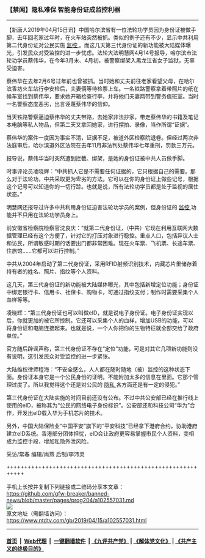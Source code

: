 ### 【禁闻】隐私难保 智能身份证成监控利器
------------------------

<div class="post_content" itemprop="articleBody">
 <p>
  【新唐人2019年04月15日讯】中国哈尔滨省有一位法轮功学员因为身份证被做手脚，去年回老家过年时，在火车站突然被抓。类似的例子还有不少，显示中共利用第二代身份证对公民实施
  <a href="https://www.ntdtv.com/gb/监控.htm">
   监控
  </a>
  。而这几天第三代身份证的新功能被大陆媒体曝光，引发民众对受监控的进一步忧虑。法轮大法明慧网4月14号报导，哈尔滨市法轮功学员蔡伟华，在今年3月末、4月初，被警察绑架入黑龙江省女子监狱，无辜受迫害。
 </p>
 <p>
  蔡伟华在去年2月6号过年前也曾被抓。当时她和丈夫前往老家看望父母，在哈尔滨香坊火车站行李安检后，夫妻俩等待检票上车。一名铁路警察拿着带照片的纸在候车室找到蔡伟华，要求她开箱检查行李，并将他们夫妻两带到警务值班室。当时一名警察态度恶劣，出言诬蔑蔡伟华的信仰。
 </p>
 <p>
  当天铁路警察逼迫蔡伟华的丈夫带路，去她家非法抄家，带走蔡伟华的书籍及笔记本电脑等私人物品，但第二天又拿回她家，进行摆拍、录像，当作所谓“证据”。
 </p>
 <p>
  蔡伟华的案件一度因为事实不清，证据不足，被道外区检察院退卷。但经过两次非法庭审后，哈尔滨道外区法院在去年11月非法判处蔡伟华七年重刑，罚款三万元。
 </p>
 <p>
  报导说，蔡伟华当时突然遭到拦截、绑架，是她的身份证被中共人员做手脚。
 </p>
 <p>
  时事评论员凌晓辉：“中共抓人它是不需要任何证据的，它只根据自己的需要。那么对于法轮功，中共采取更为卑劣的方法。它可以在你的身份证上做些记号，根据这个记号可以知道你的一切行踪。也就是说，所有法轮功学员都是处于监视的居住状态。”
 </p>
 <p>
  明慧网还报导过许多中共利用身份证迫害法轮功学员的案例，但身份证的
  <a href="https://www.ntdtv.com/gb/监控.htm">
   监控
  </a>
  功能并不只用在法轮功学员身上。
 </p>
 <p>
  前安徽省检察院检察官沈良庆：“就第二代身份证，（中共）它现在利用互联网大数据管理已经有这个方便了，针对它的打压对象进行稳控。重点人口，包括异议人士和访民，所谓敏感时期的话要出门都非常困难。现在火车票、飞机票、长途车票、住旅馆……它都可以进行控制。”
 </p>
 <p>
  中共从2004年启动了第二代身份证，采用RFID射频识别技术，内藏芯片里储存着持有者的姓名、照片、指纹等个人资料。
 </p>
 <p>
  这几天，第三代身份证的新功能被大陆媒体曝光，其中包括新增定位功能；身份证中绑定银行卡、信用卡、社保卡、购物卡，可通过指纹支付；制作时需要采集个人血样等等。
 </p>
 <p>
  凌晓辉：“第三代身份证也可以叫做eID，就是说电子身份证。电子身份证实现以后，你就更加的被它所控制。它还可以采集个人的血样，增加USB的功能，可以将身份证和电脑连接起来。也就是说，一个人你把你的生物特征就全部交给了政府单位。”
 </p>
 <p>
  官方随后辟谣声称，第三代身份证不存在“定位”功能，可是对其它几项新功能则没有说明，这引发民众对受监控的进一步紧张。
 </p>
 <p>
  大陆维权律师程海：“不安全感么，人人都在随时随地（被）监控的这种状态下面。身份证本身它是一个公民身份的证明，不能附加太多的信息在里面。它那个管理过度了。所以我觉得这个还是对公民的
  <a href="https://www.ntdtv.com/gb/隐私.htm">
   隐私
  </a>
  各方面还是有一定的侵犯。”
 </p>
 <p>
  第三代身份证在大陆实施的时间目前还没有公布。不过中共公安部已经在推行线上使用的eID，被称其为“公民的网络电子身份标识”。公安部还和科技公司“华为”合作，开发出eID载入华为手机芯片的技术。
 </p>
 <p>
  另外，中国大陆保险业“中国平安”旗下的“平安科技”已经拿下港府合约，协助港府建立eID系统。香港部分团体担忧，eID会让政府更容易掌握市民个人资料，变相成为监控手段，增加私隐外泄风险。
 </p>
 <p>
  采访/常春 编辑/尚燕 后制/李沛灵
 </p>
 <div class="single_ad">
 </div>
</div>

+++++++++++++++++++++++++++++++++++++++++++++++++++++++++++<br/><br/>
手机上长按并复制下列链接或二维码分享本文章：<br/>
https://github.com/gfw-breaker/banned-news/blob/master/pages/prog204/a102557031.md <br/>
<a href='https://github.com/gfw-breaker/banned-news/blob/master/pages/prog204/a102557031.md'><img src='https://github.com/gfw-breaker/banned-news/blob/master/pages/prog204/a102557031.md.png'/></a> <br/>
原文地址（需翻墙访问）：https://www.ntdtv.com/gb/2019/04/15/a102557031.html


------------------------
#### [首页](https://github.com/gfw-breaker/banned-news/blob/master/README.md) &nbsp;|&nbsp; [Web代理](https://github.com/labour-camp/helloworld) &nbsp;|&nbsp; [一键翻墙软件](https://github.com/gfw-breaker/nogfw/blob/master/README.md) &nbsp;| [《九评共产党》](https://github.com/gfw-breaker/9ping.md/blob/master/README.md#九评之一评共产党是什么) | [《解体党文化》](https://github.com/gfw-breaker/jtdwh.md/blob/master/README.md) | [《共产主义的终极目的》](https://github.com/gfw-breaker/gczydzjmd.md/blob/master/README.md)

